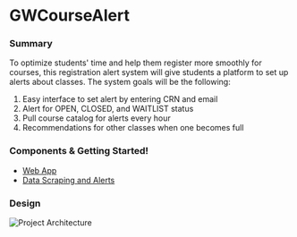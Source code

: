# GWCourseAlert

### Summary

To optimize students' time and help them register more smoothly for courses, this registration alert system will give students a platform to set up alerts about classes. The system goals will be the following:

1. Easy interface to set alert by entering CRN and email
2. Alert for OPEN, CLOSED, and WAITLIST status
3. Pull course catalog for alerts every hour
4. Recommendations for other classes when one becomes full

### Components & Getting Started!

* [Web App](./web-app)
* [Data Scraping and Alerts](./data-scraping)

### Design

![Project Architecture](https://raw.githubusercontent.com/GWLabs/GWCourseAlert/master/coursealert-architecture.png)
